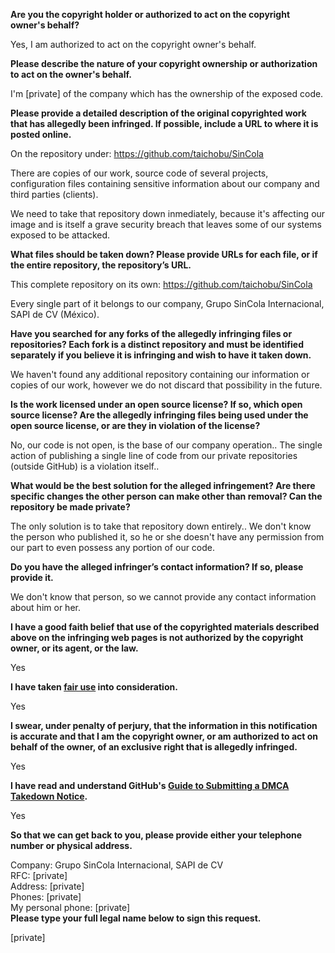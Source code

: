 **Are you the copyright holder or authorized to act on the copyright owner's behalf?**

Yes, I am authorized to act on the copyright owner's behalf.

**Please describe the nature of your copyright ownership or authorization to act on the owner's behalf.**

I'm [private] of the company which has the ownership of the exposed code.

**Please provide a detailed description of the original copyrighted work that has allegedly been infringed. If possible, include a URL to where it is posted online.**

On the repository under: https://github.com/taichobu/SinCola

There are copies of our work, source code of several projects, configuration files containing sensitive information about our company and third parties (clients).

We need to take that repository down inmediately, because it's affecting our image and is itself a grave security breach that leaves some of our systems exposed to be attacked.

**What files should be taken down? Please provide URLs for each file, or if the entire repository, the repository’s URL.**

This complete repository on its own: https://github.com/taichobu/SinCola

Every single part of it belongs to our company, Grupo SinCola Internacional, SAPI de CV (México).

**Have you searched for any forks of the allegedly infringing files or repositories? Each fork is a distinct repository and must be identified separately if you believe it is infringing and wish to have it taken down.**

We haven't found any additional repository containing our information or copies of our work, however we do not discard that possibility in the future.

**Is the work licensed under an open source license? If so, which open source license? Are the allegedly infringing files being used under the open source license, or are they in violation of the license?**

No, our code is not open, is the base of our company operation.. The single action of publishing a single line of code from our private repositories (outside GitHub) is a violation itself..

**What would be the best solution for the alleged infringement? Are there specific changes the other person can make other than removal? Can the repository be made private?**

The only solution is to take that repository down entirely.. We don't know the person who published it, so he or she doesn't have any permission from our part to even possess any portion of our code.

**Do you have the alleged infringer’s contact information? If so, please provide it.**

We don't know that person, so we cannot provide any contact information about him or her.

**I have a good faith belief that use of the copyrighted materials described above on the infringing web pages is not authorized by the copyright owner, or its agent, or the law.**

Yes

**I have taken <a href="https://www.lumendatabase.org/topics/22">fair use</a> into consideration.**

Yes

**I swear, under penalty of perjury, that the information in this notification is accurate and that I am the copyright owner, or am authorized to act on behalf of the owner, of an exclusive right that is allegedly infringed.**

Yes

**I have read and understand GitHub's <a href="https://help.github.com/articles/guide-to-submitting-a-dmca-takedown-notice/">Guide to Submitting a DMCA Takedown Notice</a>.**

Yes

**So that we can get back to you, please provide either your telephone number or physical address.**

Company: Grupo SinCola Internacional, SAPI de CV  
RFC: [private]  
Address: [private]   
Phones: [private]  
My personal phone: [private]  
**Please type your full legal name below to sign this request.**  

[private]  
